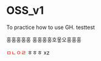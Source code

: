 # OSS_v1
To practice how to use GH.
testtest

홍홍홍홍홍
홍홍홍홍호옿오홍홍홍

<span style="color:#f00">ㅁㄴㅇㄹ</span>
ㅎㅎㅎ
xz

